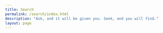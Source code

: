 ```yaml
---
title: Search
permalink: /search/index.html
description: "Ask, and it will be given you. Seek, and you will find."
layout: page
---
```

<link rel="stylesheet" href="https://cdn.jsdelivr.net/npm/@docsearch/css@3" />
<script src="https://cdn.jsdelivr.net/npm/@docsearch/js@3"></script>
<script>
docsearch({
  container: '#docsearch',
  appId: '7O54IVNYYB',
  indexName: 'docsearch',
  apiKey: 'e91e84447501474060300d2098ba211d',
  selector: 'div#docsearch',
});
</script>
<div id="docsearch"></div>



